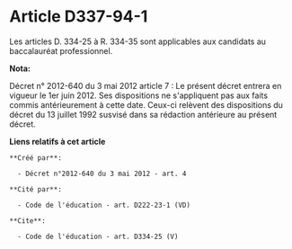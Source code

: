 # Article D337-94-1

Les articles D. 334-25 à R. 334-35 sont applicables aux candidats au baccalauréat professionnel.

**Nota:**

Décret n° 2012-640 du 3 mai 2012 article 7 : Le présent décret entrera en vigueur le 1er juin 2012. Ses dispositions ne
s'appliquent pas aux faits commis antérieurement à cette date. Ceux-ci relèvent des dispositions du décret du 13 juillet 1992
susvisé dans sa rédaction antérieure au présent décret.

**Liens relatifs à cet article**

	**Créé par**:

	  - Décret n°2012-640 du 3 mai 2012 - art. 4

	**Cité par**:

	  - Code de l'éducation - art. D222-23-1 (VD)

	**Cite**:

	  - Code de l'éducation - art. D334-25 (V)
